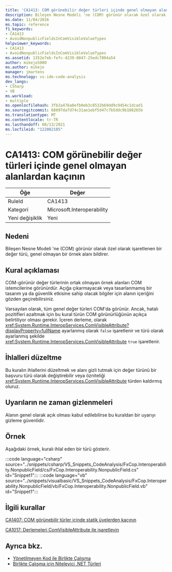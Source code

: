 ```yaml
---
title: 'CA1413: COM görünebilir değer türleri içinde genel olmayan alanlardan kaçının'
description: Bileşen Nesne Modeli 'ne (COM) görünür olarak özel olarak işaretlenen bir değer türü, genel olmayan bir örnek alanı bildirer.
ms.date: 11/04/2016
ms.topic: reference
f1_keywords:
- CA1413
- AvoidNonpublicFieldsInComVisibleValueTypes
helpviewer_keywords:
- CA1413
- AvoidNonpublicFieldsInComVisibleValueTypes
ms.assetid: 1352e7eb-fefc-4239-8847-25edc7804a54
author: mikejo5000
ms.author: mikejo
manager: jmartens
ms.technology: vs-ide-code-analysis
dev_langs:
- CSharp
- VB
ms.workload:
- multiple
ms.openlocfilehash: 3fb2a476a0efb0eb3c8532b69dd9c9454c1dcad1
ms.sourcegitcommit: 68897da7d74c31ae1ebf5d47c7b5ddc9b108265b
ms.translationtype: MT
ms.contentlocale: tr-TR
ms.lasthandoff: 08/13/2021
ms.locfileid: "122082185"
---
```

# <a name="ca1413-avoid-non-public-fields-in-com-visible-value-types"></a>CA1413: COM görünebilir değer türleri içinde genel olmayan alanlardan kaçının

|Öğe|Değer|
|-|-|
|RuleId|CA1413|
|Kategori|Microsoft.Interoperability|
|Yeni değişiklik|Yeni|

## <a name="cause"></a>Nedeni
Bileşen Nesne Modeli 'ne (COM) görünür olarak özel olarak işaretlenen bir değer türü, genel olmayan bir örnek alanı bildirer.

## <a name="rule-description"></a>Kural açıklaması
COM-görünür değer türlerinin ortak olmayan örnek alanları COM istemcilerine görünürdür. Açığa çıkarmayacak veya tasarlanmamış bir tasarım ya da güvenlik etkisine sahip olacak bilgiler için alanın içeriğini gözden geçirebilirsiniz.

Varsayılan olarak, tüm genel değer türleri COM'da görünür. Ancak, hatalı pozitifleri azaltmak için bu kural türün COM görünürlüğünün açıkça belirtiliyor olması gerekir. İçeren derleme, olarak <xref:System.Runtime.InteropServices.ComVisibleAttribute?displayProperty=fullName> ayarlanmış olarak `false` işaretlenir ve türü olarak ayarlanmış şekilde <xref:System.Runtime.InteropServices.ComVisibleAttribute> `true` işaretlenir.

## <a name="how-to-fix-violations"></a>İhlalleri düzeltme
Bu kuralın ihlallerini düzeltmek ve alanı gizli tutmak için değer türünü bir başvuru türü olarak değiştirebilir veya özniteliği <xref:System.Runtime.InteropServices.ComVisibleAttribute> türden kaldırmış oluruz.

## <a name="when-to-suppress-warnings"></a>Uyarıların ne zaman gizlenmeleri
Alanın genel olarak açık olması kabul edilebilirse bu kuraldan bir uyarıyı gizleme güvenlidir.

## <a name="example"></a>Örnek
Aşağıdaki örnek, kuralı ihlal eden bir türü gösterir.

:::code language="csharp" source="../snippets/csharp/VS_Snippets_CodeAnalysis/FxCop.Interoperability.NonpublicField/cs/FxCop.Interoperability.NonpublicField.cs" id="Snippet1":::
:::code language="vb" source="../snippets/visualbasic/VS_Snippets_CodeAnalysis/FxCop.Interoperability.NonpublicField/vb/FxCop.Interoperability.NonpublicField.vb" id="Snippet1":::

## <a name="related-rules"></a>İlgili kurallar
[CA1407: COM görünebilir türler içinde statik üyelerden kaçının](../code-quality/ca1407.md)

[CA1017: Derlemeleri ComVisibleAttribute ile işaretleyin](/dotnet/fundamentals/code-analysis/quality-rules/ca1017)

## <a name="see-also"></a>Ayrıca bkz.

- [Yönetilmeyen Kod ile Birlikte Çalışma](/dotnet/framework/interop/index)
- [Birlikte Çalışma için Niteleyici .NET Türleri](/dotnet/framework/interop/qualifying-net-types-for-interoperation)
